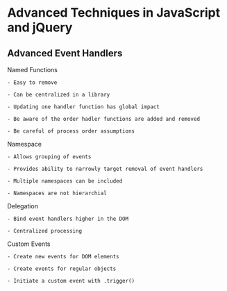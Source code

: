 # **Advanced Techniques in JavaScript and jQuery**

## **Advanced Event Handlers**

Named Functions

    - Easy to remove

    - Can be centralized in a library

    - Updating one handler function has global impact

    - Be aware of the order hadler functions are added and removed

    - Be careful of process order assumptions

Namespace

    - Allows grouping of events

    - Provides ability to narrowly target removal of event handlers

    - Multiple namespaces can be included

    - Namespaces are not hierarchial

Delegation

    - Bind event handlers higher in the DOM

    - Centralized processing

Custom Events

    - Create new events for DOM elements

    - Create events for regular objects

    - Initiate a custom event with .trigger()
